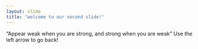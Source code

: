 ```yaml
---
layout: slide
title: "welcome to our second slide!"
---
```

“Appear weak when you are strong, and strong when you are weak”
Use the left arrow to go back!
